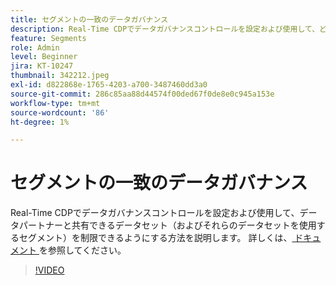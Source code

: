 ```yaml
---
title: セグメントの一致のデータガバナンス
description: Real-Time CDPでデータガバナンスコントロールを設定および使用して、どのデータセット（したがって、それらのデータセットを使用するセグメント）を制限できるかを説明します（説明は 60～160 文字にする必要があります）
feature: Segments
role: Admin
level: Beginner
jira: KT-10247
thumbnail: 342212.jpeg
exl-id: d822868e-1765-4203-a700-3487460dd3a0
source-git-commit: 286c85aa88d44574f00ded67f0de8e0c945a153e
workflow-type: tm+mt
source-wordcount: '86'
ht-degree: 1%

---
```


# セグメントの一致のデータガバナンス

Real-Time CDPでデータガバナンスコントロールを設定および使用して、データパートナーと共有できるデータセット（およびそれらのデータセットを使用するセグメント）を制限できるようにする方法を説明します。 詳しくは、[ ドキュメント ](https://experienceleague.adobe.com/docs/experience-platform/segmentation/ui/segment-match/overview.html?lang=ja) を参照してください。

>[!VIDEO](https://video.tv.adobe.com/v/346360/?learn=on&enablevpops&captions=jpn)
